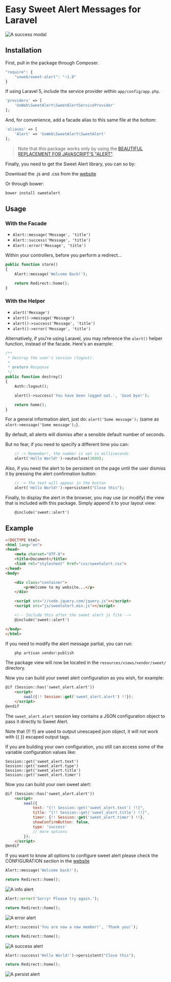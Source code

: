 # Easy Sweet Alert Messages for Laravel

![A success modal](http://i.imgur.com/1XySJiz.png)

## Installation

First, pull in the package through Composer.

```javascript
"require": {
    "uxweb/sweet-alert": "~1.0"
}
```

If using Laravel 5, include the service provider within `app/config/app.php`.

```php
'providers' => [
    'UxWeb\SweetAlert\SweetAlertServiceProvider'
];
```

And, for convenience, add a facade alias to this same file at the bottom:

```php
'aliases' => [
    'Alert' => 'UxWeb\SweetAlert\SweetAlert'
];
```

> Note that this package works only by using the [BEAUTIFUL REPLACEMENT FOR JAVASCRIPT'S "ALERT"](http://t4t5.github.io/sweetalert/).

Finally, you need to get the Sweet Alert library, you can so by:

Download the .js and .css from the [website](http://t4t5.github.io/sweetalert/)

Or through bower:

```bash
bower install sweetalert
```

## Usage

### With the Facade

- `Alert::message('Message', 'title')`
- `Alert::success('Message', 'title')`
- `Alert::error('Message', 'title')`

Within your controllers, before you perform a redirect...

```php
public function store()
{
    Alert::message('Welcome Back!');

    return Redirect::home();
}
```

### With the Helper

- `alert('Message')`
- `alert()->message('Message')`
- `alert()->success('Message', 'title')`
- `alert()->error('Message', 'title')`

Alternatively, if you're using Laravel, you may reference the `alert()` helper function, instead of the facade. Here's an example:

```php
/**
 * Destroy the user's session (logout).
 *
 * @return Response
 */
public function destroy()
{
    Auth::logout();

    alert()->success('You have been logged out.', 'Good bye!');

    return home();
}
```

For a general information alert, just do: `alert('Some message');` (same as `alert->message('Some message');`).

By default, all alerts will dismiss after a sensible default number of seconds.

But no fear, if you need to specify a different time you can:

```php
    // -> Remember!, the number is set in milliseconds
    alert('Hello World!')->autoclose(3000);
```

Also, if you need the alert to be persistent on the page until the user dismiss it by pressing the alert confirmation button:

```php
    // -> The text will appear in the button
    alert('Hello World!')->persistent("Close this");
```

Finally, to display the alert in the browser, you may use (or modify) the view that is included with this package. Simply append it to your layout view:

```html
    @include('sweet::alert')
```

## Example

```html
<!DOCTYPE html>
<html lang="en">
<head>
    <meta charset="UTF-8">
    <title>Document</title>
    <link rel="stylesheet" href="css/sweetalert.css">
</head>
<body>

    <div class="container">
        <p>Welcome to my website...</p>
    </div>

    <script src="//code.jquery.com/jquery.js"></script>
    <script src="js/sweetalert.min.js"></script>

    <!-- Include this after the sweet alert js file -->
    @include('sweet::alert')

</body>
</html>
```

If you need to modify the alert message partial, you can run:

```bash
    php artisan vendor:publish
```

The package view will now be located in the `resources/views/vendor/sweet/` directory.

Now you can build your sweet alert configuration as you wish, for example:

```html
@if (Session::has('sweet_alert.alert'))
    <script>
        swal({!! Session::get('sweet_alert.alert') !!});
    </script>
@endif
```

The `sweet_alert.alert` session key contains a JSON configuration object to pass it directly to Sweet Alert.

Note that {!! !!} are used to output unescaped json object, it will not work with {{ }} escaped output tags.

If you are building your own configuration, you still can access some of the variable configuration values like:

    Session::get('sweet_alert.text')
    Session::get('sweet_alert.type')
    Session::get('sweet_alert.title')
    Session::get('sweet_alert.timer')

Now you can build your own sweet alert:

```html
@if (Session::has('sweet_alert.alert'))
    <script>
        swal({
            text: "{!! Session::get('sweet_alert.text') !!}",
            title: "{!! Session::get('sweet_alert.title') !!}",
            timer: {!! Session::get('sweet_alert.timer') !!},
            showConfirmButton: false,
            type: 'success'
            // more options
        });
    </script>
@endif
```

If you want to know all options to configure sweet alert please check the CONFIGURATION section in the [website](http://t4t5.github.io/sweetalert/)

```php
Alert::message('Welcome back!');

return Redirect::home();
```
![A info alert](http://i.imgur.com/K2gGW0a.png)


```php
Alert::error('Sorry! Please try again.');

return Redirect::home();
```
![A error alert](http://i.imgur.com/FH8d5F3.png)


```php
Alert::success('You are now a new member!', 'Thank you!');

return Redirect::home();
```
![A success alert](http://i.imgur.com/1XySJiz.png)


```php
Alert::success('Hello World!')->persistent("Close this");

return Redirect::home();
```
![A persist alert](http://i.imgur.com/4ggrLfR.png)

